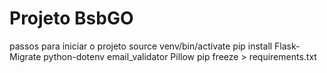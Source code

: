# Projeto BsbGO

passos para iniciar o projeto
source venv/bin/activate
pip install Flask-Migrate python-dotenv email_validator Pillow
pip freeze > requirements.txt